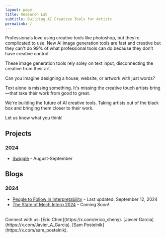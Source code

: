 ```yaml
---
layout: page
title: Research Lab
subtitle: Building AI Creative Tools for Artists
permalink: /
---
```


Professionals love using creative tools like photoshop, but they’re complicated to use. New AI image generation tools are fast and creative but they can't do 99% of what professional tools can do because they don’t have creative control.

These image generation tools rely soley on text input, disconnecting the creative from their art.

Can you imagine designing a house, website, or artwork with just words?

Text alone is missing something. It's missing the creative touch artists bring—that take their work from good to great.

We're building the future of AI creative tools. Taking artists out of the black box and bringing them closer to their work.

Let us know what you think!

## Projects

### 2024

- [Swiggle](/swiggle/blogs/swiggle_project) - August-September

## Blogs

### 2024

- [People to Follow in Interpretability](/swiggle/blogs/people-to-follow-in-interpretability) - Last updated: September 12, 2024
- [The State of Mech Interp 2024](/swiggle/blogs/the-state-of-mech-interp-2024) - Coming Soon!

<br>
Connect with us: [Eric Chen](https://x.com/erico_cheny). [Javier Garcia](https://x.com/Javier_A_Garcia). [Sam Postelnik](https://x.com/sam_postelnik).
